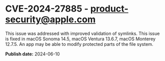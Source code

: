# CVE-2024-27885 - product-security@apple.com

This issue was addressed with improved validation of symlinks. This issue is fixed in macOS Sonoma 14.5, macOS Ventura 13.6.7, macOS Monterey 12.7.5. An app may be able to modify protected parts of the file system.

**Publish date:** 2024-06-10
